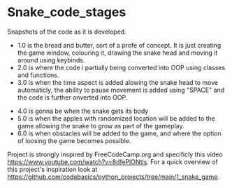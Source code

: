 # Snake_code_stages
Snapshots of the code as it is developed.
* 1.0 is the bread and butter, sort of a profe of concept. It is just creating the game window, colouring it, drawing the snake head and moving it around using keybinds.
* 2.0 is where the code i partially being converted into OOP using classes and functions.
* 3.0 is when the time aspect is added alowing the snake head to move automaticly, the ability to pause movement is added using "SPACE" and the code is further onverted into OOP.
- 4.0 is gonna be when the snake gets its body
- 5.0 is when the apples with randomized location will be added to the game allowing the snake to grow as part of the gameplay.
- 6.0 is when obstacles will be added to the game, and where the option of loosing the game becomes possible.

Project is strongly inspired by FreeCodeCamp.org and specificly this video https://www.youtube.com/watch?v=8dfePlONtls. For a quick overview of this project's inspiration look at https://github.com/codebasics/python_projects/tree/main/1_snake_game.
